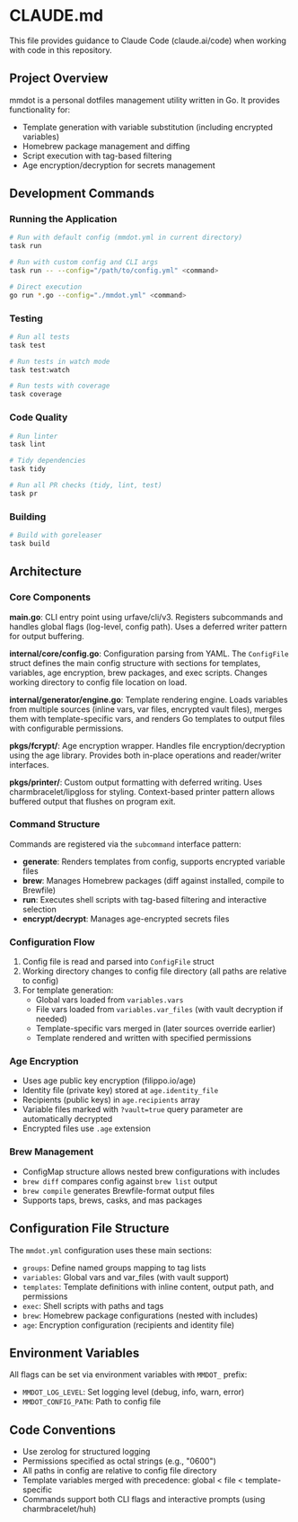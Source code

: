 # CLAUDE.md

This file provides guidance to Claude Code (claude.ai/code) when working with code in this repository.

## Project Overview

mmdot is a personal dotfiles management utility written in Go. It provides functionality for:
- Template generation with variable substitution (including encrypted variables)
- Homebrew package management and diffing
- Script execution with tag-based filtering
- Age encryption/decryption for secrets management

## Development Commands

### Running the Application
```bash
# Run with default config (mmdot.yml in current directory)
task run

# Run with custom config and CLI args
task run -- --config="/path/to/config.yml" <command>

# Direct execution
go run *.go --config="./mmdot.yml" <command>
```

### Testing
```bash
# Run all tests
task test

# Run tests in watch mode
task test:watch

# Run tests with coverage
task coverage
```

### Code Quality
```bash
# Run linter
task lint

# Tidy dependencies
task tidy

# Run all PR checks (tidy, lint, test)
task pr
```

### Building
```bash
# Build with goreleaser
task build
```

## Architecture

### Core Components

**main.go**: CLI entry point using urfave/cli/v3. Registers subcommands and handles global flags (log-level, config path). Uses a deferred writer pattern for output buffering.

**internal/core/config.go**: Configuration parsing from YAML. The `ConfigFile` struct defines the main config structure with sections for templates, variables, age encryption, brew packages, and exec scripts. Changes working directory to config file location on load.

**internal/generator/engine.go**: Template rendering engine. Loads variables from multiple sources (inline vars, var files, encrypted vault files), merges them with template-specific vars, and renders Go templates to output files with configurable permissions.

**pkgs/fcrypt/**: Age encryption wrapper. Handles file encryption/decryption using the age library. Provides both in-place operations and reader/writer interfaces.

**pkgs/printer/**: Custom output formatting with deferred writing. Uses charmbracelet/lipgloss for styling. Context-based printer pattern allows buffered output that flushes on program exit.

### Command Structure

Commands are registered via the `subcommand` interface pattern:
- **generate**: Renders templates from config, supports encrypted variable files
- **brew**: Manages Homebrew packages (diff against installed, compile to Brewfile)
- **run**: Executes shell scripts with tag-based filtering and interactive selection
- **encrypt/decrypt**: Manages age-encrypted secrets files

### Configuration Flow

1. Config file is read and parsed into `ConfigFile` struct
2. Working directory changes to config file directory (all paths are relative to config)
3. For template generation:
   - Global vars loaded from `variables.vars`
   - File vars loaded from `variables.var_files` (with vault decryption if needed)
   - Template-specific vars merged in (later sources override earlier)
   - Template rendered and written with specified permissions

### Age Encryption

- Uses age public key encryption (filippo.io/age)
- Identity file (private key) stored at `age.identity_file`
- Recipients (public keys) in `age.recipients` array
- Variable files marked with `?vault=true` query parameter are automatically decrypted
- Encrypted files use `.age` extension

### Brew Management

- ConfigMap structure allows nested brew configurations with includes
- `brew diff` compares config against `brew list` output
- `brew compile` generates Brewfile-format output files
- Supports taps, brews, casks, and mas packages

## Configuration File Structure

The `mmdot.yml` configuration uses these main sections:
- `groups`: Define named groups mapping to tag lists
- `variables`: Global vars and var_files (with vault support)
- `templates`: Template definitions with inline content, output path, and permissions
- `exec`: Shell scripts with paths and tags
- `brew`: Homebrew package configurations (nested with includes)
- `age`: Encryption configuration (recipients and identity file)

## Environment Variables

All flags can be set via environment variables with `MMDOT_` prefix:
- `MMDOT_LOG_LEVEL`: Set logging level (debug, info, warn, error)
- `MMDOT_CONFIG_PATH`: Path to config file

## Code Conventions

- Use zerolog for structured logging
- Permissions specified as octal strings (e.g., "0600")
- All paths in config are relative to config file directory
- Template variables merged with precedence: global < file < template-specific
- Commands support both CLI flags and interactive prompts (using charmbracelet/huh)
